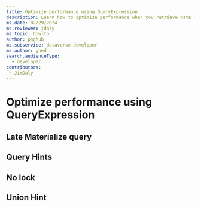```yaml
---
title: Optimize performance using QueryExpression
description: Learn how to optimize performance when you retrieve data from Microsoft Dataverse using QueryExpression.
ms.date: 02/29/2024
ms.reviewer: jdaly
ms.topic: how-to
author: pnghub
ms.subservice: dataverse-developer
ms.author: gned
search.audienceType: 
  - developer
contributors:
 - JimDaly
---
```

# Optimize performance using QueryExpression

## Late Materialize query

## Query Hints

## No lock

## Union Hint